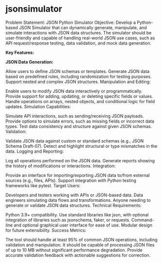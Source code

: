 # jsonsimulator
Problem Statement: JSON Python Simulator
Objective:
Develop a Python-based JSON Simulator that can dynamically generate, manipulate, and simulate interactions with JSON data structures. The simulator should be user-friendly and capable of handling real-world JSON use cases, such as API request/response testing, data validation, and mock data generation.

**Key Features:**

**JSON Data Generation:**

Allow users to define JSON schemas or templates.
Generate JSON data based on predefined rules, including randomization for testing purposes.
Support nested and complex JSON structures.
Manipulation and Editing:

Enable users to modify JSON data interactively or programmatically.
Provide support for adding, updating, or deleting specific fields or values.
Handle operations on arrays, nested objects, and conditional logic for field updates.
Simulation Capabilities:

Simulate API interactions, such as sending/receiving JSON payloads.
Provide options to simulate errors, such as missing fields or incorrect data types.
Test data consistency and structure against given JSON schemas.
Validation:

Validate JSON data against custom or standard schemas (e.g., JSON Schema Draft-07).
Detect and highlight structural or type mismatches in the data.
Logging and Reporting:

Log all operations performed on the JSON data.
Generate reports showing the history of modifications or interactions.
Integration:

Provide an interface for importing/exporting JSON data to/from external sources (e.g., files, APIs).
Support integration with Python testing frameworks like pytest.
Target Users:

Developers and testers working with APIs or JSON-based data.
Data engineers simulating data flows and transformations.
Anyone needing to generate or validate JSON data structures.
Technical Requirements:

Python 3.9+ compatibility.
Use standard libraries like json, with optional integration of libraries such as jsonschema, faker, or requests.
Command-line and optional graphical user interface for ease of use.
Modular design for future extensibility.
Success Metrics:

The tool should handle at least 95% of common JSON operations, including validation and manipulation.
It should be capable of processing JSON files of up to 10 MB without significant performance degradation.
Provide accurate validation feedback with actionable suggestions for correction.
